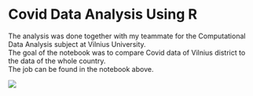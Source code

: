 # Covid Data Analysis Using R

The analysis was done together with my teammate for the Computational Data Analysis subject at Vilnius University.   
The goal of the notebook was to compare Covid data of Vilnius district to the data of the whole country.  
The job can be found in the notebook above.

![](https://drive.google.com/uc?export=view&id=1sD1bmNdkLXsn5BKv5PN6xpwORaMEbAYU)


